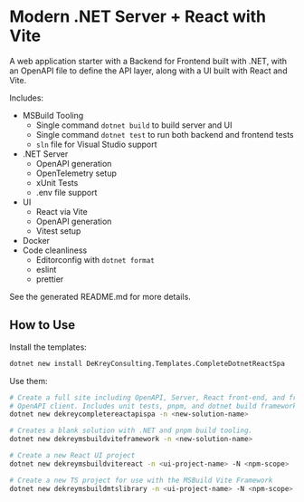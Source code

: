 # Modern .NET Server + React with Vite

A web application starter with a Backend for Frontend built with .NET, with an
OpenAPI file to define the API layer, along with a UI built with React and Vite.

Includes:
- MSBuild Tooling
	- Single command `dotnet build` to build server and UI
	- Single command `dotnet test` to run both backend and frontend tests
	- `sln` file for Visual Studio support
- .NET Server
	- OpenAPI generation
	- OpenTelemetry setup
	- xUnit Tests
	- .env file support
- UI
	- React via Vite
	- OpenAPI generation
	- Vitest setup
- Docker
- Code cleanliness
	- Editorconfig with `dotnet format`
	- eslint
	- prettier

See the generated README.md for more details.

## How to Use

Install the templates:

```sh
dotnet new install DeKreyConsulting.Templates.CompleteDotnetReactSpa
```

Use them:

```sh
# Create a full site including OpenAPI, Server, React front-end, and front-end
# OpenAPI client. Includes unit tests, pnpm, and dotnet build framework.
dotnet new dekreycompletereactapispa -n <new-solution-name>

# Creates a blank solution with .NET and pnpm build tooling.
dotnet new dekreymsbuildviteframework -n <new-solution-name>

# Create a new React UI project
dotnet new dekreymsbuildvitereact -n <ui-project-name> -N <npm-scope>

# Create a new TS project for use with the MSBuild Vite Framework
dotnet new dekreymsbuildmtslibrary -n <ui-project-name> -N <npm-scope>
```
